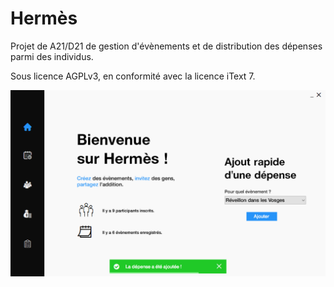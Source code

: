 # Hermès

Projet de A21/D21 de gestion d'évènements et de distribution des dépenses parmi des individus.

Sous licence AGPLv3, en conformité avec la licence iText 7.

![Capture d'écran de l'application](preview.png)
